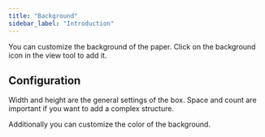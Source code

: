 ```yaml
---
title: "Background"
sidebar_label: "Introduction"
---
```



You can customize the background of the paper. Click on the background icon in the view tool to add it.

## Configuration

Width and height are the general settings of the box. Space and count are important if you want to add a complex structure.

Additionally you can customize the color of the background.
